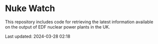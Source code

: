 # Nuke Watch

This repository includes code for retrieving the latest information available on the output of EDF nuclear power plants in the UK.

Last updated: 2024-03-28 02:18